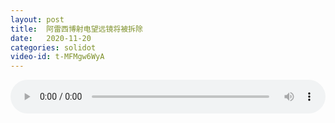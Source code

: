 ```yaml
---
layout: post
title:  阿雷西博射电望远镜将被拆除
date:   2020-11-20
categories: solidot
video-id: t-MFMgw6WyA
---
```


<audio id="youtube" style="width: 100%;" video-id="t-MFMgw6WyA" controls></audio>

<script async type="text/javascript" src="/audio.js"></script>

